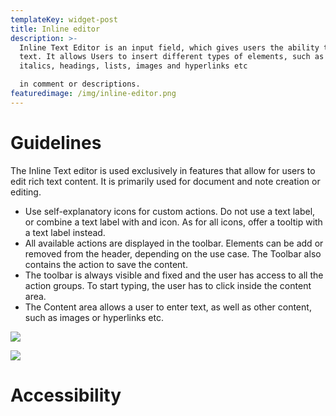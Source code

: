 ```yaml
---
templateKey: widget-post
title: Inline editor
description: >-
  Inline Text Editor is an input field, which gives users the ability to format
  text. It allows Users to insert different types of elements, such as Boldface,
  italics, headings, lists, images and hyperlinks etc

  in comment or descriptions.
featuredimage: /img/inline-editor.png
---
```

# **Guidelines**

The Inline Text editor is used exclusively in features that allow for users to edit rich text content. It is primarily used for document and note creation or editing.

* Use self-explanatory icons for custom actions. Do not use a text label, or combine a text label with and icon. As for all icons, offer a tooltip with a text label instead.
* All available actions are displayed in the toolbar. Elements can be add or removed from the header, depending on the use case. The Toolbar also contains the action to save the content.
* The toolbar is always visible and fixed and the user has access to all the action groups. To start typing, the user has to click inside the content area.
* The Content area allows a user to enter text, as well as other content, such as images or hyperlinks etc.

![](/img/inline-editor.png)

![](/img/inline-editoe.png)



# **Accessibility**